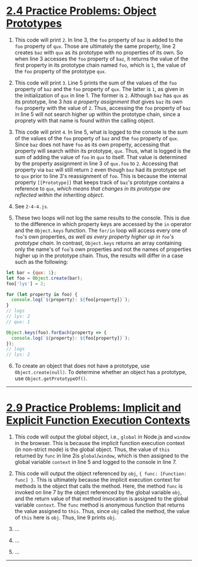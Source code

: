 # [2.4 Practice Problems: Object Prototypes](https://launchschool.com/lessons/1eaf5e37/assignments/f7b8620b)

1. This code will print `2`. In line 3, the `foo` property of `baz` is added to the `foo` property of `qux`. Those are ultimately the same property, line 2 creates `baz` with `qux` as its prototype with no properties of its own. So when line 3 accesses the `foo` property of `baz`, it returns the value of the first property in its prototype chain named `foo`, which is `1`, the value of the `foo` property of the prototype `qux`.

2. This code will print `3`. Line 5 prints the sum of the values of the `foo` property of `baz` and the `foo` property of `qux`. The latter is `1`, as given in the initialization of `qux` in line 1. The former is `2`. Although `baz` has `qux` as its prototype, line 3 *has a property assignment that* gives `baz` its own `foo` property with the value of `2`. Thus, accessing the `foo` property of `baz` in line 5 will not search higher up within the prototype chain, since a proprety with that name is found within the calling object.

3. This code will print `4`. In line 5, what is logged to the console is the sum of the values of the `foo` property of `baz` and the `foo` property of `qux`. Since `baz` does not have `foo` as its own property, accessing that property will search within its prototype, `qux`. Thus, what is logged is the sum of adding the value of `foo` in `qux` to itself. That value is determined by the property assignment in line 3 of `qux.foo` to `2`. Accessing that property via `baz` will still return `2` even though `baz` had its prototype set to `qux` prior to line 3's reassignment of `foo`. This is because the internal property `[[Prototype]]` that keeps track of `baz`'s prototype contains a reference to `qux`, *which means that changes in its prototype are reflected within the inheriting object*.

4. See `2-4-4.js`.

5. These two loops will not log the same results to the console. This is due to the difference in which property keys are accessed by the `in` operator and the `Object.keys` function. The `for/in` loop will access every one of `foo`'s own properties, *as well as every property higher up in `foo`'s prototype chain*. In contrast, `Object.keys` returns an array containing only the name's of `foo`'s own properties and not the names of properties higher up in the prototype chain. Thus, the results will differ in a case such as the following:

```javascript
let bar = {qux: 1};
let foo = Object.create(bar);
foo['lys'] = 2;

for (let property in foo) {
  console.log(`${property}: ${foo[property]}`);
}
// logs
// lys: 2 
// qux: 1

Object.keys(foo).forEach(property => {
  console.log(`${property}: ${foo[property]}`);
});
// logs
// lys: 2
```

6. To create an object that does not have a prototype, use `Object.create(null)`. To determine whether an object has a prototype, use `Object.getPrototypeOf()`. 

---

# [2.9 Practice Problems: Implicit and Explicit Function Execution Contexts](https://launchschool.com/lessons/1eaf5e37/assignments/a6c48cbb)

1. This code will output the global object, i.e., `global` in Node.js and `window` in the browser. This is because the implicit function execution context (in non-strict mode) is the global object. Thus, the value of `this` returned by `func` in line 2is `global`/`window`, which is then assigned to the global variable `context` in line 5 and logged to the console in line 7.

2. This code will output the object referenced by `obj`, `{ func: [Function: func] }`. This is ultimately because the implicit execution context for methods is the object that calls the method. Here, the method `func` is invoked on line 7 by the object referenced by the global variable `obj`, and the return value of that method invocation is assigned to the global variable `context`. The `func` method is anonymous function that returns the value assigned to `this`. Thus, since `obj` called the method, the value of `this` here is `obj`. Thus, line 9 prints `obj`.

3. ...

4. ...

5. ...

---
